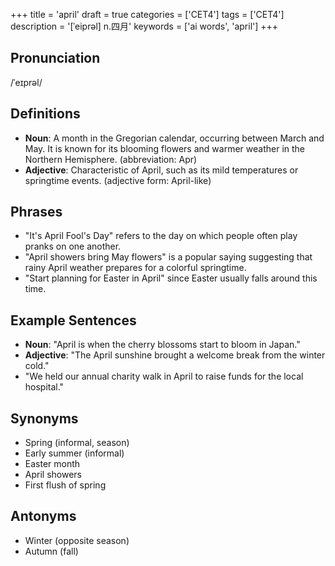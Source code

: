 +++
title = 'april'
draft = true
categories = ['CET4']
tags = ['CET4']
description = '[ˈeiprəl] n.四月'
keywords = ['ai words', 'april']
+++

## Pronunciation
/ˈeɪprəl/

## Definitions
- **Noun**: A month in the Gregorian calendar, occurring between March and May. It is known for its blooming flowers and warmer weather in the Northern Hemisphere. (abbreviation: Apr)
- **Adjective**: Characteristic of April, such as its mild temperatures or springtime events. (adjective form: April-like)

## Phrases
- "It's April Fool's Day" refers to the day on which people often play pranks on one another.
- "April showers bring May flowers" is a popular saying suggesting that rainy April weather prepares for a colorful springtime.
- "Start planning for Easter in April" since Easter usually falls around this time.

## Example Sentences
- **Noun**: "April is when the cherry blossoms start to bloom in Japan."
- **Adjective**: "The April sunshine brought a welcome break from the winter cold."
- "We held our annual charity walk in April to raise funds for the local hospital."

## Synonyms
- Spring (informal, season)
- Early summer (informal)
- Easter month
- April showers
- First flush of spring

## Antonyms
- Winter (opposite season)
- Autumn (fall)
